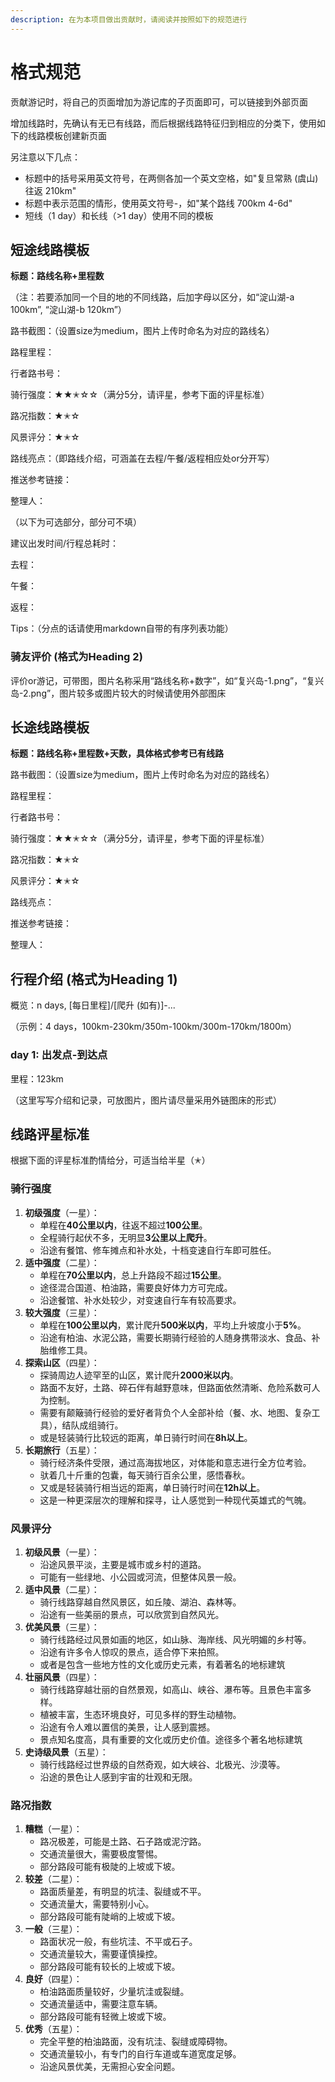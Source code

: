 ```yaml
---
description: 在为本项目做出贡献时，请阅读并按照如下的规范进行
---
```


# 格式规范

贡献游记时，将自己的页面增加为游记库的子页面即可，可以链接到外部页面

增加线路时，先确认有无已有线路，而后根据线路特征归到相应的分类下，使用如下的线路模板创建新页面

另注意以下几点：

* 标题中的括号采用英文符号，在两侧各加一个英文空格，如"复旦常熟 (虞山) 往返 210km"
* 标题中表示范围的情形，使用英文符号-，如"某个路线 700km 4-6d"
* 短线（1 day）和长线（>1 day）使用不同的模板

###

## 短途线路模板

**标题：路线名称+里程数**

（注：若要添加同一个目的地的不同线路，后加字母以区分，如“淀山湖-a 100km”, “淀山湖-b 120km”）

路书截图：（设置size为medium，图片上传时命名为对应的路线名）

路程里程：

行者路书号：

骑行强度：★★✭☆☆（满分5分，请评星，参考下面的评星标准）

路况指数：★✭☆

风景评分：★✭☆

路线亮点：（即路线介绍，可涵盖在去程/午餐/返程相应处or分开写）

推送参考链接：

整理人：

（以下为可选部分，部分可不填）

建议出发时间/行程总耗时：

去程：

午餐：

返程：

Tips：（分点的话请使用markdown自带的有序列表功能）

### 骑友评价  (格式为Heading 2)

评价or游记，可带图，图片名称采用“路线名称+数字”，如“复兴岛-1.png”，“复兴岛-2.png”，图片较多或图片较大的时候请使用外部图床



## 长途线路模板

**标题：路线名称+里程数+天数，具体格式参考已有线路**

路书截图：（设置size为medium，图片上传时命名为对应的路线名）

路程里程：

行者路书号：

骑行强度：★★✭☆☆（满分5分，请评星，参考下面的评星标准）

路况指数：★✭☆

风景评分：★✭☆

路线亮点：

推送参考链接：

整理人：

## 行程介绍 (格式为Heading 1)

概览：n days, \[每日里程]/\[爬升 (如有)]-...

（示例：4 days，100km-230km/350m-100km/300m-170km/1800m）

### day 1: 出发点-到达点

里程：123km

（这里写写介绍和记录，可放图片，图片请尽量采用外链图床的形式）



## 线路评星标准

根据下面的评星标准酌情给分，可适当给半星（✭）

### 骑行强度

1. **初级强度**（一星）：
   * 单程在**40公里以内**，往返不超过**100公里**。
   * 全程骑行起伏不多，无明显**3公里以上爬升**。
   * 沿途有餐馆、修车摊点和补水处，十档变速自行车即可胜任。
2. **适中强度**（二星）：
   * 单程在**70公里以内**，总上升路段不超过**15公里**。
   * 途径混合国道、柏油路，需要良好体力方可完成。
   * 沿途餐馆、补水处较少，对变速自行车有较高要求。
3. **较大强度**（三星）：
   * 单程在**100公里以内**，累计爬升**500米以内**，平均上升坡度小于**5%**。
   * 沿途有柏油、水泥公路，需要长期骑行经验的人随身携带淡水、食品、补胎维修工具。
4. **探索山区**（四星）：
   * 探骑周边人迹罕至的山区，累计爬升**2000米以内**。
   * 路面不友好，土路、碎石伴有越野意味，但路面依然清晰、危险系数可人为控制。
   * 需要有颠簸骑行经验的爱好者背负个人全部补给（餐、水、地图、复杂工具），结队成组骑行。
   * 或是轻装骑行比较远的距离，单日骑行时间在**8h以上**。
5. **长期旅行**（五星）：
   * 骑行经济条件受限，通过高海拔地区，对体能和意志进行全方位考验。
   * 驮着几十斤重的包囊，每天骑行百余公里，感悟春秋。
   * 又或是轻装骑行相当远的距离，单日骑行时间在**12h以上**。
   * 这是一种更深层次的理解和探寻，让人感觉到一种现代英雄式的气魄。

### 风景评分

1. **初级风景**（一星）：
   * 沿途风景平淡，主要是城市或乡村的道路。
   * 可能有一些绿地、小公园或河流，但整体风景一般。
2. **适中风景**（二星）：
   * 骑行线路穿越自然风景区，如丘陵、湖泊、森林等。
   * 沿途有一些美丽的景点，可以欣赏到自然风光。
3. **优美风景**（三星）：
   * 骑行线路经过风景如画的地区，如山脉、海岸线、风光明媚的乡村等。
   * 沿途有许多令人惊叹的景点，适合停下来拍照。
   * 或者是包含一些地方性的文化或历史元素，有着著名的地标建筑
4. **壮丽风景**（四星）：
   * 骑行线路穿越壮丽的自然景观，如高山、峡谷、瀑布等。且景色丰富多样。
   * 植被丰富，生态环境良好，可见多样的野生动植物。
   * 沿途有令人难以置信的美景，让人感到震撼。
   * 景点知名度高，具有重要的文化或历史价值。途径多个著名地标建筑
5. **史诗级风景**（五星）：
   * 骑行线路经过世界级的自然奇观，如大峡谷、北极光、沙漠等。
   * 沿途的景色让人感到宇宙的壮观和无限。

### 路况指数

1. **糟糕**（一星）：
   * 路况极差，可能是土路、石子路或泥泞路。
   * 交通流量很大，需要极度警惕。
   * 部分路段可能有极陡的上坡或下坡。
2. **较差**（二星）：
   * 路面质量差，有明显的坑洼、裂缝或不平。
   * 交通流量大，需要特别小心。
   * 部分路段可能有陡峭的上坡或下坡。
3. **一般**（三星）：
   * 路面状况一般，有些坑洼、不平或石子。
   * 交通流量较大，需要谨慎操控。
   * 部分路段可能有较长的上坡或下坡。
4. **良好**（四星）：
   * 柏油路面质量较好，少量坑洼或裂缝。
   * 交通流量适中，需要注意车辆。
   * 部分路段可能有轻微上坡或下坡。
5. **优秀**（五星）：
   * 完全平整的柏油路面，没有坑洼、裂缝或障碍物。
   * 交通流量较小，有专门的自行车道或车道宽度足够。
   * 沿途风景优美，无需担心安全问题。

